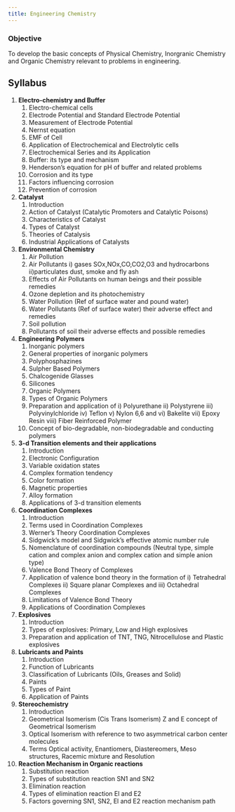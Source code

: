 ```yaml
---
title: Engineering Chemistry
---
```


### Objective
To develop the basic concepts of Physical Chemistry, Inorgranic Chemistry and Organic Chemistry relevant to problems in engineering.

## Syllabus
1. **Electro-chemistry and Buffer**
	1. Electro-chemical cells
	2. Electrode Potential and Standard Electrode Potential
	3. Measurement of Electrode Potential
	4. Nernst equation
	5. EMF of Cell
	6. Application of Electrochemical and Electrolytic cells
	7. Electrochemical Series and its Application
	8. Buffer: its type and mechanism
	9. Henderson’s equation for pH of buffer and related problems
	10. Corrosion and its type
	11. Factors influencing corrosion
	12. Prevention of corrosion
2. **Catalyst**
	1. Introduction
	2. Action of Catalyst (Catalytic Promoters and Catalytic Poisons)
	3. Characteristics of Catalyst
	4. Types of Catalyst
	5. Theories of Catalysis
	6. Industrial Applications of Catalysts
3. **Environmental Chemistry**
	1. Air Pollution
	2. Air Pollutants i) gases SOx,NOx,CO,CO2,O3 and hydrocarbons ii)particulates dust, smoke and fly ash
	3. Effects of Air Pollutants on human beings and their possible remedies
	4. Ozone depletion and its photochemistry
	5. Water Pollution (Ref of surface water and pound water)
	6. Water Pollutants (Ref of surface water) their adverse effect and remedies
	7. Soil pollution
	8. Pollutants of soil their adverse effects and possible remedies
4. **Engineering Polymers**
	1. Inorganic polymers
	2. General properties of inorganic polymers
	3. Polyphosphazines
	4. Sulpher Based Polymers
	5. Chalcogenide Glasses
	6. Silicones
	7. Organic Polymers
	8. Types of Organic Polymers
	9. Preparation and application of i) Polyurethane ii) Polystyrene iii) Polyvinylchloride iv) Teflon v) Nylon 6,6 and vi) Bakelite vii) Epoxy Resin viii)  Fiber Reinforced Polymer
	10. Concept of bio-degradable, non-biodegradable and conducting polymers
5. **3-d Transition elements and their applications**
	1. Introduction
	2. Electronic Configuration
	3. Variable oxidation states
	4. Complex formation tendency
	5. Color formation
	6. Magnetic properties
	7. Alloy formation
	8. Applications of 3-d transition elements
6. **Coordination Complexes**
	1. Introduction
	2. Terms used in Coordination Complexes
	3. Werner’s Theory Coordination Complexes
	4. Sidgwick’s model and Sidgwick’s effective atomic number rule
	5. Nomenclature of coordination compounds (Neutral type, simple cation and complex anion and complex cation and simple anion type)
	6. Valence Bond Theory of Complexes
	7. Application of valence bond theory in the formation of i) Tetrahedral Complexes ii) Square planar Complexes and iii) Octahedral Complexes
	8. Limitations of Valence Bond Theory
	9. Applications of Coordination Complexes
7. **Explosives**
	1. Introduction
	2. Types of explosives: Primary, Low and High explosives
	3. Preparation and application of TNT, TNG, Nitrocellulose and Plastic explosives
8. **Lubricants and Paints**
	1. Introduction
	2. Function of Lubricants
	3. Classification of Lubricants (Oils, Greases and Solid)
	4. Paints
	5. Types of Paint
	6. Application of Paints
9. **Stereochemistry**
	1. Introduction
	2. Geometrical Isomerism (Cis Trans Isomerism) Z and E concept of Geometrical Isomerism
	3. Optical Isomerism with reference to two asymmetrical carbon center molecules
	4. Terms Optical activity, Enantiomers, Diastereomers, Meso structures, Racemic mixture and Resolution
10. **Reaction Mechanism in Organic reactions**
	1. Substitution reaction
	2. Types of substitution reaction SN1 and SN2
	3. Elimination reaction
	4. Types of elimination reaction El and E2
	5. Factors governing SN1, SN2, El and E2 reaction mechanism path
